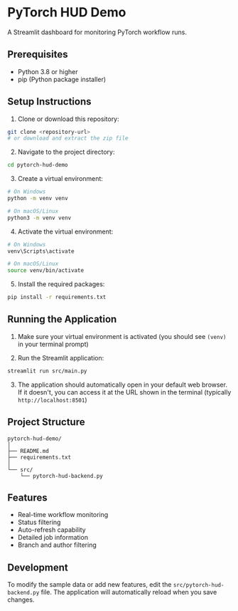 # PyTorch HUD Demo

A Streamlit dashboard for monitoring PyTorch workflow runs.

## Prerequisites

- Python 3.8 or higher
- pip (Python package installer)

## Setup Instructions

1. Clone or download this repository:
```bash
git clone <repository-url>
# or download and extract the zip file
```

2. Navigate to the project directory:
```bash
cd pytorch-hud-demo
```

3. Create a virtual environment:
```bash
# On Windows
python -m venv venv

# On macOS/Linux
python3 -m venv venv
```

4. Activate the virtual environment:
```bash
# On Windows
venv\Scripts\activate

# On macOS/Linux
source venv/bin/activate
```

5. Install the required packages:
```bash
pip install -r requirements.txt
```

## Running the Application

1. Make sure your virtual environment is activated (you should see `(venv)` in your terminal prompt)

2. Run the Streamlit application:
```bash
streamlit run src/main.py
```

3. The application should automatically open in your default web browser. If it doesn't, you can access it at the URL shown in the terminal (typically `http://localhost:8501`)

## Project Structure

```
pytorch-hud-demo/
│
├── README.md
├── requirements.txt
│
└── src/
    └── pytorch-hud-backend.py
```

## Features

- Real-time workflow monitoring
- Status filtering
- Auto-refresh capability
- Detailed job information
- Branch and author filtering

## Development

To modify the sample data or add new features, edit the `src/pytorch-hud-backend.py` file. The application will automatically reload when you save changes.
